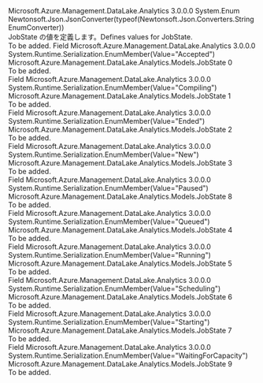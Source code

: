 <Type Name="JobState" FullName="Microsoft.Azure.Management.DataLake.Analytics.Models.JobState">
  <TypeSignature Language="C#" Value="public enum JobState" />
  <TypeSignature Language="ILAsm" Value=".class public auto ansi sealed JobState extends System.Enum" />
  <TypeSignature Language="DocId" Value="T:Microsoft.Azure.Management.DataLake.Analytics.Models.JobState" />
  <TypeSignature Language="VB.NET" Value="Public Enum JobState" />
  <TypeSignature Language="F#" Value="type JobState = " />
  <AssemblyInfo>
    <AssemblyName>Microsoft.Azure.Management.DataLake.Analytics</AssemblyName>
    <AssemblyVersion>3.0.0.0</AssemblyVersion>
  </AssemblyInfo>
  <Base>
    <BaseTypeName>System.Enum</BaseTypeName>
  </Base>
  <Attributes>
    <Attribute>
      <AttributeName>Newtonsoft.Json.JsonConverter(typeof(Newtonsoft.Json.Converters.StringEnumConverter))</AttributeName>
    </Attribute>
  </Attributes>
  <Docs>
    <summary>
            <span data-ttu-id="3cc0b-101">JobState の値を定義します。</span><span class="sxs-lookup"><span data-stu-id="3cc0b-101">Defines values for JobState.</span></span>
            </summary>
    <remarks>To be added.</remarks>
  </Docs>
  <Members>
    <Member MemberName="Accepted">
      <MemberSignature Language="C#" Value="Accepted" />
      <MemberSignature Language="ILAsm" Value=".field public static literal valuetype Microsoft.Azure.Management.DataLake.Analytics.Models.JobState Accepted = int32(0)" />
      <MemberSignature Language="DocId" Value="F:Microsoft.Azure.Management.DataLake.Analytics.Models.JobState.Accepted" />
      <MemberSignature Language="VB.NET" Value="Accepted" />
      <MemberSignature Language="F#" Value="Accepted = 0" Usage="Microsoft.Azure.Management.DataLake.Analytics.Models.JobState.Accepted" />
      <MemberType>Field</MemberType>
      <AssemblyInfo>
        <AssemblyName>Microsoft.Azure.Management.DataLake.Analytics</AssemblyName>
        <AssemblyVersion>3.0.0.0</AssemblyVersion>
      </AssemblyInfo>
      <Attributes>
        <Attribute>
          <AttributeName>System.Runtime.Serialization.EnumMember(Value="Accepted")</AttributeName>
        </Attribute>
      </Attributes>
      <ReturnValue>
        <ReturnType>Microsoft.Azure.Management.DataLake.Analytics.Models.JobState</ReturnType>
      </ReturnValue>
      <MemberValue>0</MemberValue>
      <Docs>
        <summary>To be added.</summary>
      </Docs>
    </Member>
    <Member MemberName="Compiling">
      <MemberSignature Language="C#" Value="Compiling" />
      <MemberSignature Language="ILAsm" Value=".field public static literal valuetype Microsoft.Azure.Management.DataLake.Analytics.Models.JobState Compiling = int32(1)" />
      <MemberSignature Language="DocId" Value="F:Microsoft.Azure.Management.DataLake.Analytics.Models.JobState.Compiling" />
      <MemberSignature Language="VB.NET" Value="Compiling" />
      <MemberSignature Language="F#" Value="Compiling = 1" Usage="Microsoft.Azure.Management.DataLake.Analytics.Models.JobState.Compiling" />
      <MemberType>Field</MemberType>
      <AssemblyInfo>
        <AssemblyName>Microsoft.Azure.Management.DataLake.Analytics</AssemblyName>
        <AssemblyVersion>3.0.0.0</AssemblyVersion>
      </AssemblyInfo>
      <Attributes>
        <Attribute>
          <AttributeName>System.Runtime.Serialization.EnumMember(Value="Compiling")</AttributeName>
        </Attribute>
      </Attributes>
      <ReturnValue>
        <ReturnType>Microsoft.Azure.Management.DataLake.Analytics.Models.JobState</ReturnType>
      </ReturnValue>
      <MemberValue>1</MemberValue>
      <Docs>
        <summary>To be added.</summary>
      </Docs>
    </Member>
    <Member MemberName="Ended">
      <MemberSignature Language="C#" Value="Ended" />
      <MemberSignature Language="ILAsm" Value=".field public static literal valuetype Microsoft.Azure.Management.DataLake.Analytics.Models.JobState Ended = int32(2)" />
      <MemberSignature Language="DocId" Value="F:Microsoft.Azure.Management.DataLake.Analytics.Models.JobState.Ended" />
      <MemberSignature Language="VB.NET" Value="Ended" />
      <MemberSignature Language="F#" Value="Ended = 2" Usage="Microsoft.Azure.Management.DataLake.Analytics.Models.JobState.Ended" />
      <MemberType>Field</MemberType>
      <AssemblyInfo>
        <AssemblyName>Microsoft.Azure.Management.DataLake.Analytics</AssemblyName>
        <AssemblyVersion>3.0.0.0</AssemblyVersion>
      </AssemblyInfo>
      <Attributes>
        <Attribute>
          <AttributeName>System.Runtime.Serialization.EnumMember(Value="Ended")</AttributeName>
        </Attribute>
      </Attributes>
      <ReturnValue>
        <ReturnType>Microsoft.Azure.Management.DataLake.Analytics.Models.JobState</ReturnType>
      </ReturnValue>
      <MemberValue>2</MemberValue>
      <Docs>
        <summary>To be added.</summary>
      </Docs>
    </Member>
    <Member MemberName="New">
      <MemberSignature Language="C#" Value="New" />
      <MemberSignature Language="ILAsm" Value=".field public static literal valuetype Microsoft.Azure.Management.DataLake.Analytics.Models.JobState New = int32(3)" />
      <MemberSignature Language="DocId" Value="F:Microsoft.Azure.Management.DataLake.Analytics.Models.JobState.New" />
      <MemberSignature Language="VB.NET" Value="New" />
      <MemberSignature Language="F#" Value="New = 3" Usage="Microsoft.Azure.Management.DataLake.Analytics.Models.JobState.New" />
      <MemberType>Field</MemberType>
      <AssemblyInfo>
        <AssemblyName>Microsoft.Azure.Management.DataLake.Analytics</AssemblyName>
        <AssemblyVersion>3.0.0.0</AssemblyVersion>
      </AssemblyInfo>
      <Attributes>
        <Attribute>
          <AttributeName>System.Runtime.Serialization.EnumMember(Value="New")</AttributeName>
        </Attribute>
      </Attributes>
      <ReturnValue>
        <ReturnType>Microsoft.Azure.Management.DataLake.Analytics.Models.JobState</ReturnType>
      </ReturnValue>
      <MemberValue>3</MemberValue>
      <Docs>
        <summary>To be added.</summary>
      </Docs>
    </Member>
    <Member MemberName="Paused">
      <MemberSignature Language="C#" Value="Paused" />
      <MemberSignature Language="ILAsm" Value=".field public static literal valuetype Microsoft.Azure.Management.DataLake.Analytics.Models.JobState Paused = int32(8)" />
      <MemberSignature Language="DocId" Value="F:Microsoft.Azure.Management.DataLake.Analytics.Models.JobState.Paused" />
      <MemberSignature Language="VB.NET" Value="Paused" />
      <MemberSignature Language="F#" Value="Paused = 8" Usage="Microsoft.Azure.Management.DataLake.Analytics.Models.JobState.Paused" />
      <MemberType>Field</MemberType>
      <AssemblyInfo>
        <AssemblyName>Microsoft.Azure.Management.DataLake.Analytics</AssemblyName>
        <AssemblyVersion>3.0.0.0</AssemblyVersion>
      </AssemblyInfo>
      <Attributes>
        <Attribute>
          <AttributeName>System.Runtime.Serialization.EnumMember(Value="Paused")</AttributeName>
        </Attribute>
      </Attributes>
      <ReturnValue>
        <ReturnType>Microsoft.Azure.Management.DataLake.Analytics.Models.JobState</ReturnType>
      </ReturnValue>
      <MemberValue>8</MemberValue>
      <Docs>
        <summary>To be added.</summary>
      </Docs>
    </Member>
    <Member MemberName="Queued">
      <MemberSignature Language="C#" Value="Queued" />
      <MemberSignature Language="ILAsm" Value=".field public static literal valuetype Microsoft.Azure.Management.DataLake.Analytics.Models.JobState Queued = int32(4)" />
      <MemberSignature Language="DocId" Value="F:Microsoft.Azure.Management.DataLake.Analytics.Models.JobState.Queued" />
      <MemberSignature Language="VB.NET" Value="Queued" />
      <MemberSignature Language="F#" Value="Queued = 4" Usage="Microsoft.Azure.Management.DataLake.Analytics.Models.JobState.Queued" />
      <MemberType>Field</MemberType>
      <AssemblyInfo>
        <AssemblyName>Microsoft.Azure.Management.DataLake.Analytics</AssemblyName>
        <AssemblyVersion>3.0.0.0</AssemblyVersion>
      </AssemblyInfo>
      <Attributes>
        <Attribute>
          <AttributeName>System.Runtime.Serialization.EnumMember(Value="Queued")</AttributeName>
        </Attribute>
      </Attributes>
      <ReturnValue>
        <ReturnType>Microsoft.Azure.Management.DataLake.Analytics.Models.JobState</ReturnType>
      </ReturnValue>
      <MemberValue>4</MemberValue>
      <Docs>
        <summary>To be added.</summary>
      </Docs>
    </Member>
    <Member MemberName="Running">
      <MemberSignature Language="C#" Value="Running" />
      <MemberSignature Language="ILAsm" Value=".field public static literal valuetype Microsoft.Azure.Management.DataLake.Analytics.Models.JobState Running = int32(5)" />
      <MemberSignature Language="DocId" Value="F:Microsoft.Azure.Management.DataLake.Analytics.Models.JobState.Running" />
      <MemberSignature Language="VB.NET" Value="Running" />
      <MemberSignature Language="F#" Value="Running = 5" Usage="Microsoft.Azure.Management.DataLake.Analytics.Models.JobState.Running" />
      <MemberType>Field</MemberType>
      <AssemblyInfo>
        <AssemblyName>Microsoft.Azure.Management.DataLake.Analytics</AssemblyName>
        <AssemblyVersion>3.0.0.0</AssemblyVersion>
      </AssemblyInfo>
      <Attributes>
        <Attribute>
          <AttributeName>System.Runtime.Serialization.EnumMember(Value="Running")</AttributeName>
        </Attribute>
      </Attributes>
      <ReturnValue>
        <ReturnType>Microsoft.Azure.Management.DataLake.Analytics.Models.JobState</ReturnType>
      </ReturnValue>
      <MemberValue>5</MemberValue>
      <Docs>
        <summary>To be added.</summary>
      </Docs>
    </Member>
    <Member MemberName="Scheduling">
      <MemberSignature Language="C#" Value="Scheduling" />
      <MemberSignature Language="ILAsm" Value=".field public static literal valuetype Microsoft.Azure.Management.DataLake.Analytics.Models.JobState Scheduling = int32(6)" />
      <MemberSignature Language="DocId" Value="F:Microsoft.Azure.Management.DataLake.Analytics.Models.JobState.Scheduling" />
      <MemberSignature Language="VB.NET" Value="Scheduling" />
      <MemberSignature Language="F#" Value="Scheduling = 6" Usage="Microsoft.Azure.Management.DataLake.Analytics.Models.JobState.Scheduling" />
      <MemberType>Field</MemberType>
      <AssemblyInfo>
        <AssemblyName>Microsoft.Azure.Management.DataLake.Analytics</AssemblyName>
        <AssemblyVersion>3.0.0.0</AssemblyVersion>
      </AssemblyInfo>
      <Attributes>
        <Attribute>
          <AttributeName>System.Runtime.Serialization.EnumMember(Value="Scheduling")</AttributeName>
        </Attribute>
      </Attributes>
      <ReturnValue>
        <ReturnType>Microsoft.Azure.Management.DataLake.Analytics.Models.JobState</ReturnType>
      </ReturnValue>
      <MemberValue>6</MemberValue>
      <Docs>
        <summary>To be added.</summary>
      </Docs>
    </Member>
    <Member MemberName="Starting">
      <MemberSignature Language="C#" Value="Starting" />
      <MemberSignature Language="ILAsm" Value=".field public static literal valuetype Microsoft.Azure.Management.DataLake.Analytics.Models.JobState Starting = int32(7)" />
      <MemberSignature Language="DocId" Value="F:Microsoft.Azure.Management.DataLake.Analytics.Models.JobState.Starting" />
      <MemberSignature Language="VB.NET" Value="Starting" />
      <MemberSignature Language="F#" Value="Starting = 7" Usage="Microsoft.Azure.Management.DataLake.Analytics.Models.JobState.Starting" />
      <MemberType>Field</MemberType>
      <AssemblyInfo>
        <AssemblyName>Microsoft.Azure.Management.DataLake.Analytics</AssemblyName>
        <AssemblyVersion>3.0.0.0</AssemblyVersion>
      </AssemblyInfo>
      <Attributes>
        <Attribute>
          <AttributeName>System.Runtime.Serialization.EnumMember(Value="Starting")</AttributeName>
        </Attribute>
      </Attributes>
      <ReturnValue>
        <ReturnType>Microsoft.Azure.Management.DataLake.Analytics.Models.JobState</ReturnType>
      </ReturnValue>
      <MemberValue>7</MemberValue>
      <Docs>
        <summary>To be added.</summary>
      </Docs>
    </Member>
    <Member MemberName="WaitingForCapacity">
      <MemberSignature Language="C#" Value="WaitingForCapacity" />
      <MemberSignature Language="ILAsm" Value=".field public static literal valuetype Microsoft.Azure.Management.DataLake.Analytics.Models.JobState WaitingForCapacity = int32(9)" />
      <MemberSignature Language="DocId" Value="F:Microsoft.Azure.Management.DataLake.Analytics.Models.JobState.WaitingForCapacity" />
      <MemberSignature Language="VB.NET" Value="WaitingForCapacity" />
      <MemberSignature Language="F#" Value="WaitingForCapacity = 9" Usage="Microsoft.Azure.Management.DataLake.Analytics.Models.JobState.WaitingForCapacity" />
      <MemberType>Field</MemberType>
      <AssemblyInfo>
        <AssemblyName>Microsoft.Azure.Management.DataLake.Analytics</AssemblyName>
        <AssemblyVersion>3.0.0.0</AssemblyVersion>
      </AssemblyInfo>
      <Attributes>
        <Attribute>
          <AttributeName>System.Runtime.Serialization.EnumMember(Value="WaitingForCapacity")</AttributeName>
        </Attribute>
      </Attributes>
      <ReturnValue>
        <ReturnType>Microsoft.Azure.Management.DataLake.Analytics.Models.JobState</ReturnType>
      </ReturnValue>
      <MemberValue>9</MemberValue>
      <Docs>
        <summary>To be added.</summary>
      </Docs>
    </Member>
  </Members>
</Type>